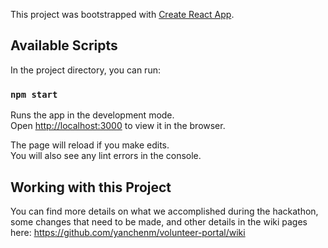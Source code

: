 This project was bootstrapped with [Create React App](https://github.com/facebook/create-react-app).

## Available Scripts

In the project directory, you can run:

### `npm start`

Runs the app in the development mode.<br />
Open [http://localhost:3000](http://localhost:3000) to view it in the browser.

The page will reload if you make edits.<br />
You will also see any lint errors in the console.


## Working with this Project

You can find more details on what we accomplished during the hackathon, some changes that need to be made, and other details in the wiki pages here: https://github.com/yanchenm/volunteer-portal/wiki
